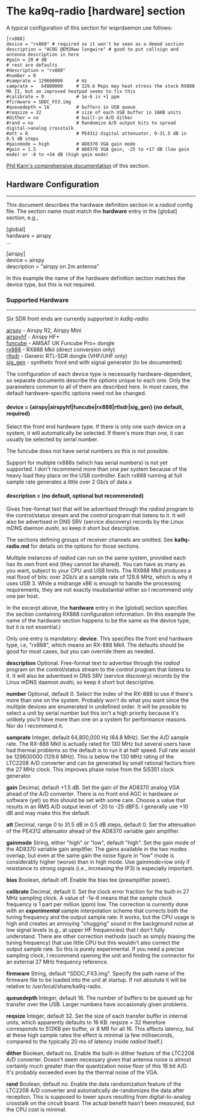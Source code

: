 # The ka9q-radio [hardware] section

A typical configuration of this section for wsprdaemon use follows:

```
[rx888]
device = "rx888" # required so it won't be seen as a demod section
description = "AC0G @EM38ww longwire" # good to put callsign and antenna description in here
#gain = 20 # dB
# rest are defaults
#description = "rx888"
#number = 0
#samprate = 129600000     # Hz
samprate =   64800000     # 129.6 Msps may heat stress the stock RX888 Mk II, but an improved heatpad seems to fix this
#calibrate = 0            # 1e-6 is +1 ppm
#firmware = SDDC_FX3.img
#queuedepth = 16          # buffers in USB queue
#reqsize = 32             # size of each USB buffer in 16KB units
#dither = no              # built-in A/D dither
#rand = no                # Randomize A/D output bits to spread digital->analog crosstalk
#att = 0                  # PE4312 digital attenuator, 0-31.5 dB in 0.5 dB steps
#gainmode = high          # AD8370 VGA gain mode
#gain = 1.5               # AD8370 VGA gain, -25 to +17 dB (low gain mode) or -8 to +34 dB (high gain mode)
```

[Phil Karn's comprehensive documentation](https://github.com/ka9q/ka9q-radio/tree/main/docs) of this section:

## Hardware Configuration
----------------------

This document describes the hardware definition section in a *radiod*
config file.  The section name must match the **hardware** entry in
the [global] section, e.g.,

[global]  
hardware = airspy  
...

[airspy]  
device = airspy  
description = "airspy on 2m antenna"


In this example the name of the hardware definition section matches
the device type, but this is not required.

### Supported Hardware
------------------

Six SDR front ends are currently supported in *ka9q-radio*:

[airspy](https://github.com/ka9q/ka9q-radio/tree/main/docs/airspy.md) - Airspy R2, Airspy Mini  
[airspyhf](https://github.com/ka9q/ka9q-radio/tree/main/docs/airspy.md) - Airspy HF+  
[funcube](https://github.com/ka9q/ka9q-radio/tree/main/docs/funcube.md) - AMSAT UK Funcube Pro+ dongle  
[rx888](https://github.com/ka9q/ka9q-radio/tree/main/docs/rx888.md) - RX888 Mkii (direct conversion only)  
[rtlsdr](https://github.com/ka9q/ka9q-radio/tree/main/docs/rtlsdr.md) - Generic RTL-SDR dongle (VHF/UHF only)  
[sig_gen](https://github.com/ka9q/ka9q-radio/tree/main/docs/sig_gen.md) - synthetic front end with signal generator (to be documented)

The configuration of each device type is necessarily
hardware-dependent, so separate documents describe the options unique
to each one. Only the parameters common to all of them are described
here. In most cases, the default hardware-specific options need not be changed.

#### device = {airspy|airspyhf|funcube|rx888|rtlsdr|sig_gen} (no default, required)

Select the front end hardware type. If there is only one such device
on a system, it will automatically be selected. If there's more than one,
it can usually be selected by serial number.

The funcube does not have serial
numbers so this is not possible.

Support for multiple rx888s (which has serial numbers) is not yet supported.
I don't recommend more than one per system because of the heavy load they place on the USB controller.
Each rx888 running at full sample rate generates a little over 2 Gb/s of data.x


#### description = (no default, optional but recommended)

Gives free-format text that
will be advertised through the *radiod* program to the
control/status stream and the *control* program that
listens to it. It will also be advertised in DNS SRV (service
discovery) records by the Linux mDNS daemon *avahi*, so keep
it short but descriptive.

The sections defining groups of receiver channels are omitted. See **ka9q-radio.md** for details on the options
for those sections.

Multiple instances of *radiod* can run on the same system, provided each has its own front end (they cannot be shared).
You can have as many as you want, subject to your CPU and USB limits.
The RX888 MkII produces a real flood of bits: over 2Gb/s at a sample rate of 129.6 MHz, which is why it uses USB 3.
While a midrange x86 is enough to handle the processing requirements, they are not exactly insubstantial either so I recommend
only one per host.

In the excerpt above, the **hardware** entry in the [global] section specifies the section containing RX888 configuration
information. (In this example the name of the hardware section happens to be the same as the device type, but it is not essential.)

Only one entry is mandatory: **device**. This specifies the front end hardware type, i.e, "rx888", which means an RX-888 MkII.
The defaults should be good for most cases, but you can override them as needed.

**description** Optional. Free-format text to
advertise through the *radiod* program on the
control/status stream to the *control* program that
listens to it. It will also be advertised in DNS SRV (service
discovery) records by the Linux mDNS daemon *avahi*, so keep
it short but descriptive.

**number** Optional, default 0.
Select the index of the RX-888 to use if there's more than one on the system. Probably won't do what you want since the multiple
devices are enumerated in undefined order.
It will be possible to select a unit by serial number but this isn't a high priority because it's unlikely you'll have more than one on a system for performance reasons. Nor do I recommend it.

**samprate** Integer, default 64,800,000 Hz (64.8 MHz). 
Set the A/D sample rate. The RX-888 MkII is actually rated for 130 MHz but several users have had thermal problems so the default is to run it at half speed.
Full rate would be 129600000 (129.6 MHz). This is below the 130 MHz rating of the LTC2208 A/D converter and can be generated by small rational factors from the 27 MHz clock. This
improves phase noise from the Si5351 clock generator.

**gain** Decimal, default +1.5 dB.
Set the gain of the AD8370 analog
VGA ahead of the A/D converter. There is no front end AGC in hardware or software (yet) so this
should be set with some care. Choose a value that results in an RMS
A/D output level of -20 to -25 dBFS. I generally use +10 dB and may
make this the default.

**att** Decimal, range 0 to 31.5 dB in 0.5 dB steps, default 0.
Set the attenuation of the PE4312 attenuator ahead of the AD8370 variable gain amplifier.

**gainmode** String, either "high" or "low", default "high".
Set the gain mode of the AD8370 variable gain amplifier. The gains available in the two modes overlap, but even at the same gain the noise figure in "low" mode is considerably higher (worse) than in high mode. Use gainmode=low only if resistance to strong signals (i.e., increasing the IP3) is especially important.

**bias** Boolean, default off. Enable the bias tee (preamplifier
power).

**calibrate** Decimal, default 0.  Set the clock error fraction for
the built-in 27 MHz sampling clock.  A value of -1e-6 means that the
sample clock frequency is 1 part per million (ppm) low.  The
correction is currently done with an ***experimental*** sample
interpolation scheme that corrects both the tuning frequency and the
output sample rate.  It works, but the CPU usage is high and creates
an annoying "chugging" sound in the background noise at low signal
levels (e.g., at upper HF frequencies) that I don't fully understand.
There are other correction methods (such as simply biasing the tuning
frequency) that use little CPU but this wouldn't also correct the
output sample rate. So this is purely experimental. If you need a precise
sampling clock, I recommend opening the unit and finding the connector
for an external 27 MHz frequency reference.

**firmware** String, default "SDDC_FX3.img".
Specify the path name of the firmware file to be loaded into the unit at startup. If not absolute it will be relative to /usr/local/share/ka9q-radio.

**queuedepth** Integer, default 16.
The number of buffers to be queued up for transfer over the USB. Larger numbers have occasionaly given problems.

**reqsize** Integer, default 32.
Set the size of each transfer buffer in internal units, which apparently defaults to 16 KB. reqsize = 32 therefore corresponds to 512KB per buffer, or 8 MB for all 16. This affects latency, but at these high sample rates the effect is minimal (a few milliseconds, compared to the typically 20 ms of latency inside *radiod* itself.)

**dither** Boolean, default no.
Enable the built-in dither feature of the LTC2208 A/D converter. Doesn't seem necessary given that antenna noise is almost certainly much greater than the quantization
noise floor of this 16 bit A/D. It's probably exceeded even by the thermal noise of the VGA.

**rand** Boolean, default no.
Enable the data randomization feature of the LTC2208 A/D converter and automatically de-randomizes the data after reception. This is supposed to lower spurs resulting from digital-to-analog crosstalk
on the circuit board. The actual benefit hasn't been measured, but the CPU cost is minimal.
